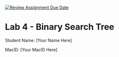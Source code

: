 [![Review Assignment Due Date](https://classroom.github.com/assets/deadline-readme-button-24ddc0f5d75046c5622901739e7c5dd533143b0c8e959d652212380cedb1ea36.svg)](https://classroom.github.com/a/HjvToIqo)
# Lab 4 - Binary Search Tree

Student Name: [Your Name Here]

MacID: [Your MacID Here]
